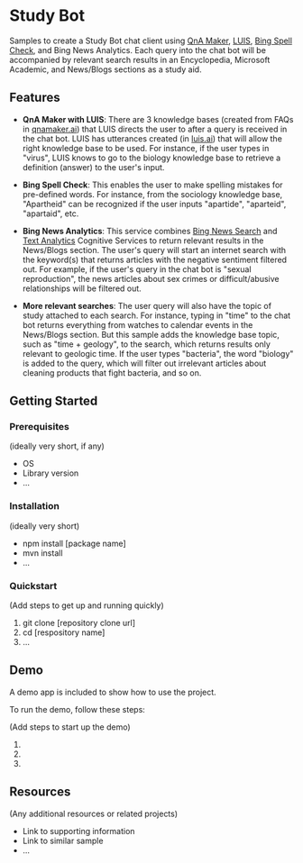 # Study Bot

Samples to create a Study Bot chat client using [QnA Maker](https://docs.microsoft.com/en-us/azure/cognitive-services/qnamaker/index), [LUIS](https://docs.microsoft.com/en-us/azure/cognitive-services/luis/), [Bing Spell Check](https://docs.microsoft.com/en-us/azure/cognitive-services/bing-spell-check/), and Bing News Analytics. Each query into the chat bot will be accompanied by relevant search results in an Encyclopedia, Microsoft Academic, and News/Blogs sections as a study aid.

## Features

* **QnA Maker with LUIS**: There are 3 knowledge bases (created from FAQs in [qnamaker.ai](https://www.qnamaker.ai)) that LUIS directs the user to after a query is received in the chat bot. LUIS has utterances created (in [luis.ai](https://www.luis.ai)) that will allow the right knowledge base to be used. For instance, if the user types in "virus", LUIS knows to go to the biology knowledge base to retrieve a definition (answer) to the user's input.

* **Bing Spell Check**: This enables the user to make spelling mistakes for pre-defined words. For instance, from the sociology knowledge base, "Apartheid" can be recognized if the user inputs "apartide", "aparteid", "apartaid", etc.

* **Bing News Analytics**: This service combines [Bing News Search](https://docs.microsoft.com/en-us/azure/cognitive-services/bing-news-search/) and [Text Analytics](https://docs.microsoft.com/en-us/azure/cognitive-services/text-analytics/) Cognitive Services to return relevant results in the News/Blogs section. The user's query will start an internet search with the keyword(s) that returns articles with the negative sentiment filtered out. For example, if the user's query in the chat bot is "sexual reproduction", the news articles about sex crimes or difficult/abusive relationships will be filtered out. 

* **More relevant searches**: The user query will also have the topic of study attached to each search. For instance, typing in "time" to the chat bot returns everything from watches to calendar events in the News/Blogs section. But this sample adds the knowledge base topic, such as "time + geology", to the search, which returns results only relevant to geologic time. If the user types "bacteria", the word "biology" is added to the query, which will filter out irrelevant articles about cleaning products that fight bacteria, and so on.

## Getting Started

### Prerequisites

(ideally very short, if any)

- OS
- Library version
- ...

### Installation

(ideally very short)

- npm install [package name]
- mvn install
- ...

### Quickstart
(Add steps to get up and running quickly)

1. git clone [repository clone url]
2. cd [respository name]
3. ...


## Demo

A demo app is included to show how to use the project.

To run the demo, follow these steps:

(Add steps to start up the demo)

1.
2.
3.

## Resources

(Any additional resources or related projects)

- Link to supporting information
- Link to similar sample
- ...
